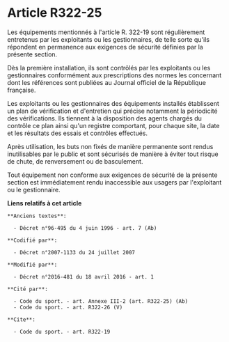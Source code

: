 # Article R322-25

Les équipements mentionnés à l'article R. 322-19 sont régulièrement entretenus par les exploitants ou les gestionnaires, de
telle sorte qu'ils répondent en permanence aux exigences de sécurité définies par la présente section. 

Dès la première installation, ils sont contrôlés par les exploitants ou les gestionnaires conformément aux prescriptions des
normes les concernant dont les références sont publiées au Journal officiel de la République française. 

Les exploitants ou les gestionnaires des équipements installés établissent un plan de vérification et d'entretien qui précise
notamment la périodicité des vérifications. Ils tiennent à la disposition des agents chargés du contrôle ce plan ainsi qu'un
registre comportant, pour chaque site, la date et les résultats des essais et contrôles effectués. 

Après utilisation, les buts non fixés de manière permanente sont rendus inutilisables par le public et sont sécurisés de
manière à éviter tout risque de chute, de renversement ou de basculement. 

Tout équipement non conforme aux exigences de sécurité de la présente section est immédiatement rendu inaccessible aux
usagers par l'exploitant ou le gestionnaire.

**Liens relatifs à cet article**

	**Anciens textes**:

	  - Décret n°96-495 du 4 juin 1996 - art. 7 (Ab)

	**Codifié par**:

	  - Décret n°2007-1133 du 24 juillet 2007

	**Modifié par**:

	  - Décret n°2016-481 du 18 avril 2016 - art. 1

	**Cité par**:

	  - Code du sport. - art. Annexe III-2 (art. R322-25) (Ab)
	  - Code du sport. - art. R322-26 (V)

	**Cite**:

	  - Code du sport. - art. R322-19
